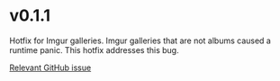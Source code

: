 # v0.1.1

Hotfix for Imgur galleries. Imgur galleries that are not albums caused a runtime panic. This hotfix addresses this bug.

[Relevant GitHub issue](https://github.com/98WuG/omgur/issues/3)
